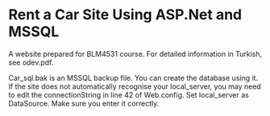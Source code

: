# Rent a Car Site Using ASP.Net and MSSQL

A website prepared for BLM4531 course. For detailed information in Turkish, see odev.pdf.


Car_sql.bak is an MSSQL backup file. You can create the database using it. If the site does not automatically recognise your local_server, you may need to edit the connectionString in line 42 of Web.config. Set local_server as DataSource. Make sure you enter it correctly.
